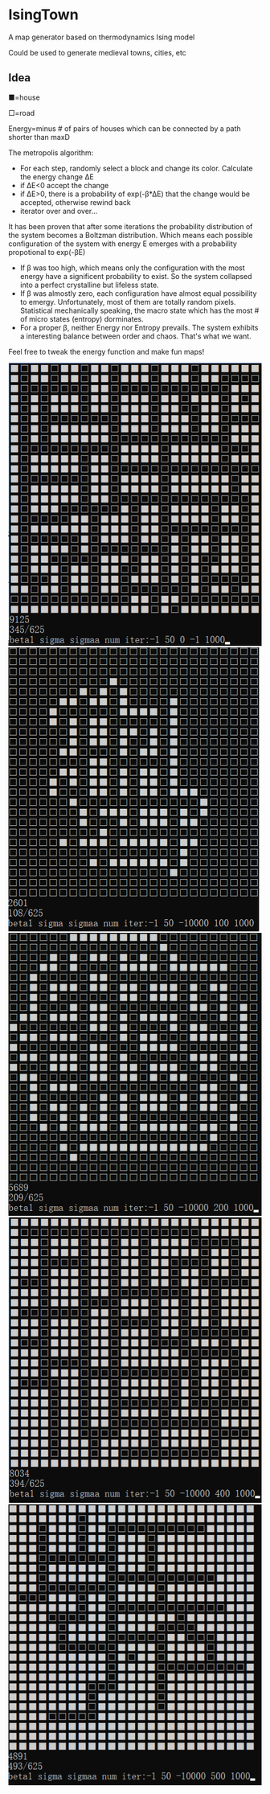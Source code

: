# IsingTown

A map generator based on thermodynamics Ising model

Could be used to generate medieval towns, cities, etc

## Idea

■=house

□=road

Energy=minus # of pairs of houses which can be connected by a path shorter than maxD

The metropolis algorithm:
- For each step, randomly select a block and change its color. Calculate the energy change ΔE
- if ΔE<0 accept the change
- if ΔE>0, there is a probability of exp(-β*ΔE) that the change would be accepted, otherwise rewind back
- iterator over and over...

It has been proven that after some iterations the probability distribution of the system becomes a Boltzman distribution. Which means each possible configuration of the system with energy E emerges with a probability propotional to exp(-βE)

- If β was too high, which means only the configuration with the most energy have a significent probability to exist. So the system collapsed into a perfect crystalline but lifeless state.
- If β was almostly zero, each configuration have almost equal possibility to emergy. Unfortunately, most of them are totally random pixels. Statistical mechanically speaking, the macro state which has the most # of micro states (entropy) dorminates.
- For a proper β, neither Energy nor Entropy prevails. The system exhibits a interesting balance between order and chaos. That's what we want.

Feel free to tweak the energy function and make fun maps!

![此处为图片加载失败时显示的文字](https://github.com/fangzhangmnm/IsingTown/raw/master/微信截图_20181028003551.png)
![此处为图片加载失败时显示的文字](https://github.com/fangzhangmnm/IsingTown/raw/master/微信截图_20181028003331.png)
![此处为图片加载失败时显示的文字](https://github.com/fangzhangmnm/IsingTown/raw/master/微信截图_20181028003359.png)
![此处为图片加载失败时显示的文字](https://github.com/fangzhangmnm/IsingTown/raw/master/微信截图_20181028003435.png)
![此处为图片加载失败时显示的文字](https://github.com/fangzhangmnm/IsingTown/raw/master/微信截图_20181028003517.png)
